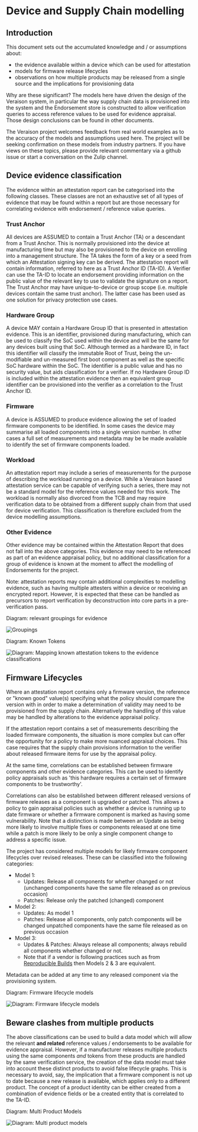 # Device and Supply Chain modelling

## Introduction

This document sets out the accumulated knowledge and / or assumptions about:

* the evidence available within a device which can be used for attestation
* models for firmware release lifecycles
* observations on how multiple products may be released from a single source and the implications for provisioning data

Why are these significant? The models here have driven the design of the Veraison system, in particular the way supply chain data is provisioned into the system and the Endorsement store is constructed to allow verification queries to access reference values to be used for evidence appraisal. Those design conclusions can be found in other documents.

The Veraison project welcomes feedback from real world examples as to the accuracy of the models and assumptions used here. The project will be seeking confirmation on these models from industry partners. If you have views on these topics, please provide relevant commentary via a github issue or start a conversation on the Zulip channel.

## Device evidence classification

The evidence within an attestation report can be categorised into the following classes. These classes are not an exhaustive set of all types of evidence that may be found within a report but are those necessary for correlating evidence with endorsement / reference value queries.

### Trust Anchor

All devices are ASSUMED to contain a Trust Anchor (TA) or a descendant from a Trust Anchor. This is normally provisioned into the device at manufacturing time but may also be provisioned to the device on enrolling into a management structure. The TA takes the form of a key or a seed from which an Attestation signing key can be derived. The attestation report will contain information, referred to here as a Trust Anchor ID (TA-ID). A Verifier can use the TA-ID to locate an endorsement providing information on the public value of the relevant key to use to validate the signature on a report. The Trust Anchor may have unique-to-device or group scope (i.e. multiple devices contain the same trust anchor). The latter case has been used as one solution for privacy protection use cases.

### Hardware Group

A device MAY contain a Hardware Group ID that is presented in attestation evidence. This is an identifier, provisioned during manufacturing, which can be used to classify the SoC used within the device and will be the same for any devices built using that SoC. Although termed as a hardware ID, in fact this identifier will classify the immutable Root of Trust, being the un-modifiable and un-measured first boot component as well as the specific SoC hardware within the SoC. The identifier is a public value and has no security value, but aids classification for a verifier. If no Hardware Group ID is included within the attestation evidence then an equivalent group identifier can be provisioned into the verifier as a correlation to the Trust Anchor ID.

### Firmware

A device is ASSUMED to produce evidence allowing the set of loaded firmware components to be identified. In some cases the device may summarise all loaded components into a single version number. In other cases a full set of measurements and metadata may be be made available to identify the set of firmware components loaded.

### Workload

An attestation report may include a series of measurements for the purpose of describing the workload running on a device. While a Veraison based attestation service can be capable of verifying such a series, there may not be a standard model for the reference values needed for this work. The workload is normally also divorced from the TCB and may require verification data to be obtained from a different supply chain from that used for device verification. This classification is therefore excluded from the device modelling assumptions.

### Other Evidence

Other evidence may be contained within the Attestation Report that does not fall into the above categories. This evidence may need to be referenced as part of an evidence appraisal policy, but no additional classification for a group of evidence is known at the moment to affect the modelling of Endorsements for the project.

Note: attestation reports may contain additional complexities to modelling evidence, such as having multiple attesters within a device or receiving an encrypted report. However, it is expected that these can be handled as precursors to report verification by deconstruction into core parts in a pre-verification pass.

Diagram: relevant groupings for evidence

![Groupings](http://www.plantuml.com/plantuml/proxy?src=https://raw.githubusercontent.com/veraison/docs/main/diagrams/tokens-model.puml)

Diagram: Known Tokens

![Diagram: Mapping known attestation tokens to the evidence classifications](http://www.plantuml.com/plantuml/proxy?src=https://raw.githubusercontent.com/veraison/docs/main/diagrams/known-tokens.puml)

## Firmware Lifecycles

Where an attestation report contains only a firmware version, the reference or "known good" value(s) specifying what the policy should compare the version with in order to make a determination of validity may need to be provisioned from the supply chain. Alternatively the handling of this value may be handled by alterations to the evidence appraisal policy.

If the attestation report contains a set of measurements describing the loaded firmware components, the situation is more complex but can offer the opportunity for a policy to make more nuanced appraisal choices. This case requires that the supply chain provisions information to the verifier about released firmware items for use by the appraisal policy.

At the same time, correlations can be established between firmware components and other evidence categories. This can be used to identify policy appraisals such as 'this hardware requires a certain set of firmware components to be trustworthy'.

Correlations can also be established between different released versions of firmware releases as a component is upgraded or patched. This allows a policy to gain appraisal policies such as whether a device is running up to date firmware or whether a firmware component is marked as having some vulnerability. Note that a distinction is made between an Update as being more likely to involve multiple fixes or components released at one time while a patch is more likely to be only a single component change to address a specific issue.

The project has considered multiple models for likely firmware component lifecycles over revised releases. These can be classified into the following categories:

* Model 1:
  * Updates: Release all components for whether changed or not (unchanged components have the same file released as on previous occasion)
  * Patches: Release only the patched (changed) component
* Model 2:
  * Updates: As model 1
  * Patches: Release all components, only patch components will be changed unpatched components have the same file released as on previous occasion
* Model 3:
  * Updates & Patches: Always release all components; always rebuild all components whether changed or not.
  * Note that if a vendor is following practices such as from [Reproducible Builds](https://reproducible-builds.org/) then Models 2 & 3 are equivalent.

Metadata can be added at any time to any released component via the provisioning system.

Diagram: Firmware lifecycle models

 ![Diagram: Firmware lifecycle models](http://www.plantuml.com/plantuml/proxy?src=https://raw.githubusercontent.com/veraison/docs/main/diagrams/firmware-lifecycles.puml)
 
## Beware clashes from multiple products

The above classifications can be used to build a data model which will allow the relevant __and related__ reference values / endorsements to be available for evidence appraisal. However, if a manufacturer releases multiple products using the same components *and* tokens from these products are handled by the same verification service, the creation of the data model must take into account these distinct products to avoid false lifecycle graphs. This is necessary to avoid, say, the implication that a firmware component is not up to date because a new release is available, which applies only to a different product. The concept of a product identity can be either created from a combination of evidence fields or be a created entity that is correlated to the TA-ID.

Diagram: Multi Product Models

![Diagram: Multi product models](http://www.plantuml.com/plantuml/proxy?src=https://raw.githubusercontent.com/veraison/docs/main/diagrams/mult-prods.puml)